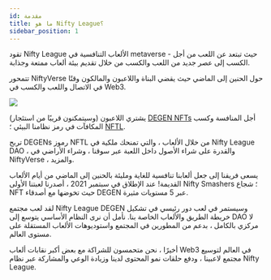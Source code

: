 ```yaml
---
id: مقدمة
title: ما هو Nifty League؟
sidebar_position: 1
---
```


تقود Nifty League الألعاب التنافسية في metaverse - حيث تبتعد عن اللعب من أجل الكسب إلى عصر جديد من اللعب والكسب من خلال تقديم بيئة ألعاب ممتعة وجذابة.

تتمحور NiftyVerse حول الحنين إلى الماضي حيث يقضي البناة واللاعبون والمالكون وقتًا في الاتصال واللعب والكسب في Web3.

![](/img/story.gif)

يشتري اللاعبون (وسيتمكنون قريبًا من استئجار) [DEGEN NFTs](https://opensea.io/collection/niftydegen) أجل المنافسة وكسب المكافآت في رمز نظامنا البيئي ؛ [NFTL](https://www.coingecko.com/en/coins/nifty-league).

تربح DEGENs رموز NFTL من خلال الألعاب ، والتي تمنحك ملكية في Nifty League DAO ، والقدرة على شراء الأصول داخل اللعبة عبر سوقنا ، وشراء الأراضي في NiftyVerse ، والمزيد.

يسعى فريقنا إلى جعل ألعابنا تنافسية للغاية ومليئة بالحنين إلى الماضي من أيام الألعاب القديمة! عند الإطلاق في سبتمبر 2021 ، أصدرنا لعبتنا الأولى Nifty Smashers ؛ شجاع NFT حيث تخوضها مع أصدقاء DEGEN عبر 5 مستويات مثيرة.

لقد لعب مجتمع Nifty League DEGEN وسيستمر في لعب دور رئيسي في تشكيل خريطة الطريق والألعاب الخاصة بنا. نأمل أن نرى النظام الأساسي يتوسع إلى DAO لا مركزي بالكامل ، بدعم من المطورين في المجتمع واستوديوهات الألعاب المستقلة على مستوى العالم.

أخيرًا ، نحن متحمسون للشراكة مع بعض أكبر نقابات ألعاب Web3 في العالم لتوسيع مجتمع لاعبينا ، ودفع حلقات نمو المحتوى لدينا وزيادة الوعي والمشاركة عبر نظام Nifty League.
